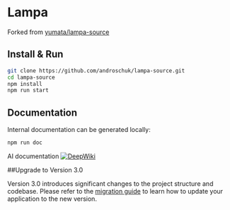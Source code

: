 # Lampa
Forked from [yumata/lampa-source](https://github.com/yumata/lampa-source)

## Install & Run

```bash
git clone https://github.com/androschuk/lampa-source.git
cd lampa-source
npm install
npm run start
```

## Documentation

Internal documentation can be generated locally:
```bash
npm run doc
```
AI documentation  [![DeepWiki](https://deepwiki.com/badge.svg)](https://deepwiki.com/androschuk/lampa-source)


##Upgrade to Version 3.0

Version 3.0 introduces significant changes to the project structure and codebase. Please refer to the [migration guide](MIGRATION.md)
 to learn how to update your application to the new version.